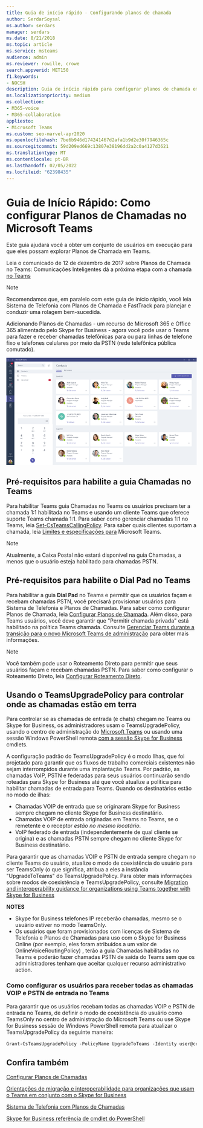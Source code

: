 ```yaml
---
title: Guia de início rápido - Configurando planos de chamada
author: SerdarSoysal
ms.author: serdars
manager: serdars
ms.date: 8/21/2018
ms.topic: article
ms.service: msteams
audience: admin
ms.reviewer: rowille, crowe
search.appverid: MET150
f1.keywords:
- NOCSH
description: Guia de início rápido para configurar planos de chamada em Microsoft Teams para que você possa obter um conjunto de usuários em execução.
ms.localizationpriority: medium
ms.collection:
- M365-voice
- M365-collaboration
appliesto:
- Microsoft Teams
ms.custom: seo-marvel-apr2020
ms.openlocfilehash: 7be6b946d174241467d2afa1b9d2e30f7946365c
ms.sourcegitcommit: 59d209ed669c13807e38196dd2a2c0a4127d3621
ms.translationtype: MT
ms.contentlocale: pt-BR
ms.lasthandoff: 02/05/2022
ms.locfileid: "62398435"
---
```

# <a name="quick-start-guide-configuring-calling-plans-in-microsoft-teams"></a>Guia de Início Rápido: Como configurar Planos de Chamadas no Microsoft Teams

Este guia ajudará você a obter um conjunto de usuários em execução para que eles possam explorar Planos de Chamada em Teams.

Leia o comunicado de 12 de dezembro de 2017 sobre Planos de Chamada no Teams: Comunicações Inteligentes dá a próxima etapa com a chamada [no Teams](https://aka.ms/ipyqus)

> [!NOTE]
> Recomendamos que, em paralelo com este guia de início rápido, você leia [](calling-plan-landing-page.md) Sistema de Telefonia com Planos de Chamada e FastTrack [](https://aka.ms/cloudvoice) para planejar e conduzir uma rolagem bem-sucedida.

Adicionando Planos de Chamadas - um recurso de Microsoft 365 e Office 365 alimentado pelo Skype for Business - agora você pode usar o Teams para fazer e receber chamadas telefônicas para ou para linhas de telefone fixo e telefones celulares por meio da PSTN (rede telefônica pública comutado).

![Captura de tela mostrando a página Contatos Teams.](media/Calling_in_Teams.png)
## <a name="prerequisites-for-enabling-the-calls-tab-in-teams"></a>Pré-requisitos para habilite a guia **Chamadas** no Teams
Para habilitar Teams guia Chamadas no Teams os usuários precisam ter a chamada 1:1 habilitada no Teams e usando um cliente Teams que oferece suporte Teams chamada 1:1. Para saber como gerenciar chamadas 1:1 no Teams, leia [Set-CsTeamsCallingPolicy](/powershell/module/skype/set-csteamscallingpolicy). Para saber quais clientes suportam a chamada, leia [Limites e especificações para](./limits-specifications-teams.md) Microsoft Teams.

> [!NOTE]
> Atualmente, a Caixa Postal não estará disponível na guia Chamadas, a menos que o usuário esteja habilitado para chamadas PSTN. 

## <a name="prerequisites-for-enabling-the-dial-pad-in-teams"></a>Pré-requisitos para habilite o **Dial Pad** no Teams
Para habilitar a guia **Dial Pad** no Teams e permitir que os usuários façam e recebam chamadas PSTN, você precisará provisionar usuários para Sistema de Telefonia e Planos de Chamadas. Para saber como configurar Planos de Chamada, leia [Configurar Planos de Chamada](./set-up-calling-plans.md).
Além disso, para Teams usuários, você deve garantir que "Permitir chamada privada" está habilitado na política Teams chamada. Consulte [Gerenciar Teams durante a transição para o novo Microsoft Teams de administração](./manage-teams-skypeforbusiness-admin-center.md) para obter mais informações.
> [!NOTE]
> Você também pode usar o Roteamento Direto para permitir que seus usuários façam e recebam chamadas PSTN. Para saber como configurar o Roteamento Direto, leia [Configurar Roteamento Direto](./direct-routing-configure.md).

## <a name="using-teamsupgradepolicy-to-control-where-calls-land"></a>Usando o TeamsUpgradePolicy para controlar onde as chamadas estão em terra
Para controlar se as chamadas de entrada (e chats) chegam no Teams ou Skype for Business, os administradores usam o TeamsUpgradePolicy, usando o centro de administração do [Microsoft Teams](https://aka.ms/teamsadmincenter) ou usando uma sessão Windows PowerShell remota [com a sessão Skype for Business](/powershell/module/skype) cmdlets.


A configuração padrão do TeamsUpgradePolicy é o modo Ilhas, que foi projetado para garantir que os fluxos de trabalho comerciais existentes não sejam interrompidos durante uma implantação Teams. Por padrão, as chamadas VoIP, PSTN e federadas para seus usuários continuarão sendo roteadas para Skype for Business até que você atualize a política para habilitar chamadas de entrada para Teams.  Quando os destinatários estão no modo de ilhas:

 - Chamadas VOIP de entrada que se originaram Skype for Business sempre chegam no cliente Skype for Business destinatário.
 - Chamadas VOIP de entrada originadas em Teams no Teams, se o remetente e o receptor *estão no mesmo locatário*.
 - VoIP federado de entrada (independentemente de qual cliente se origina) e as chamadas PSTN sempre chegam no cliente Skype for Business destinatário.
 
Para garantir que as chamadas VOIP e PSTN de entrada sempre chegam no cliente Teams do usuário, atualize o modo de coexistência do usuário para ser TeamsOnly (o que significa, atribua a eles a instância "UpgradeToTeams" do TeamsUpgradePolicy.  Para obter mais informações sobre modos de coexistência e TeamsUpgradePolicy, consulte [Migration and interoperability guidance for organizations using Teams together with Skype for Business](./migration-interop-guidance-for-teams-with-skype.md)

**NOTES**
 - Skype for Business telefones IP receberão chamadas, mesmo se o usuário estiver no modo TeamsOnly.  
 - Os usuários que foram provisionados com licenças de Sistema de Telefonia e Planos de Chamadas para uso com o Skype for Business Online (por exemplo, eles foram atribuídos a um valor de OnlineVoiceRoutingPolicy) , terão a guia Chamadas habilitadas no Teams e poderão fazer chamadas PSTN de saída do Teams sem que os administradores tenham que aceitar qualquer recurso administrativo action.


### <a name="how-to-configure-users-to-receive-all-incoming-voip-and-pstn-calls-in-teams"></a>Como configurar os usuários para receber todas as chamadas VOIP e PSTN de entrada no Teams
Para garantir que os usuários recebam todas as chamadas VOIP e PSTN de entrada no Teams, de definir o modo de coexistência do usuário como TeamsOnly no centro de administração do Microsoft Teams ou use Skype for Business sessão de Windows PowerShell remota para atualizar o TeamsUpgradePolicy da seguinte maneira:

```powershell
Grant-CsTeamsUpgradePolicy -PolicyName UpgradeToTeams -Identity user@contoso.com
```

## <a name="see-also"></a>Confira também
[Configurar Planos de Chamadas](/SkypeForBusiness/what-are-calling-plans-in-office-365/set-up-calling-plans)

[Orientações de migração e interoperabilidade para organizações que usam o Teams em conjunto com o Skype for Business](./migration-interop-guidance-for-teams-with-skype.md)

[Sistema de Telefonia com Planos de Chamadas](calling-plan-landing-page.md)

[Skype for Business referência de cmdlet do PowerShell](/powershell/module/skype)
